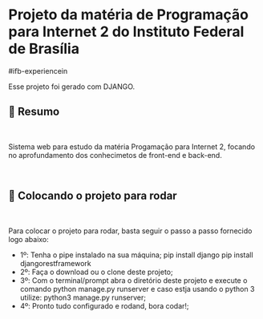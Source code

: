 # Projeto da matéria de Programação para Internet 2 do Instituto Federal de Brasília

#ifb-experiencein

Esse projeto foi gerado com DJANGO.

## :bookmark: Resumo
<br />

Sistema web para estudo da matéria Progamação para Internet 2, focando no aprofundamento dos conhecimetos de front-end e back-end.

<br />

## :wrench: Colocando o projeto para rodar
<br />

Para colocar o projeto para rodar, basta seguir o passo a passo fornecido logo abaixo:

- 1º: Tenha o pipe instalado na sua máquina;
pip install django
pip install djangorestframework
- 2º: Faça o download ou o clone deste projeto;
- 3º: Com o terminal/prompt abra o diretório deste projeto e execute o comando python manage.py runserver e caso estja usando o python 3 utilize: python3 manage.py runserver;
- 4º: Pronto tudo configurado e rodand, bora codar!;

<br />

